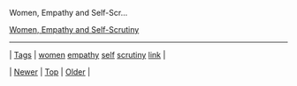 <!--
title: Women, Empathy and Self-Scrutiny
date: 2020-06-28T15:27:00.191Z
tags: women, empathy, self, scrutiny, link
-->


Women, Empathy and Self-Scr...

[Women, Empathy and Self-Scrutiny](http://youtu.be/Eg8YWzklRrg)

<!--BOTTOM-POST-NAVIGATION-->
---

| [Tags](tags.md) | [women](tag-women.md) [empathy](tag-empathy.md) [self](tag-self.md) [scrutiny](tag-scrutiny.md) [link](tag-link.md) |

| [Newer](68058529566.md) | [Top](index.md) | [Older](68149915460.md) |